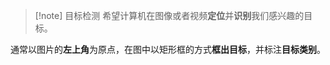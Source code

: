 
>[!note] 目标检测
> 希望计算机在图像或者视频**定位**并**识别**我们感兴趣的目标。

通常以图片的**左上角**为原点，在图中以矩形框的方式**框出目标**，并标注**目标类别**。


